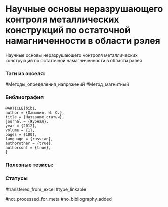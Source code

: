 # Научные основы неразрушающего контроля металлических конструкций по остаточной намагниченности в области рэлея

Научные основы неразрушающего контроля металлических конструкций по остаточной намагниченности в области рэлея

### Тэги из экселя:
#Методы_определения_напряжений 
#Метод_магнитный

### Библиография
```
@ARTICLE{bib1,
author = {Фамилия, И. О.},
title = {Название статьи},
journal = {Журнал},
year = {2012},
volume = {1},
pages = {100},
language = {russian},
authorother = {true},
authorconf = {true},
}
```

### Полезные тезисы:

### Статусы
#transfered_from_excel 
#type_linkable 

#not_processed_for_meta
#no_bibliography_added